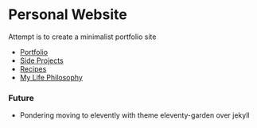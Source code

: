 # Personal Website
Attempt is to create a minimalist portfolio site
* [Portfolio](https://maxduggan.com/)
* [Side Projects](https://maxduggan.com/play)
* [Recipes](https://maxduggan.com/recipes)
* [My Life Philosophy](https://maxduggan.com/ethos)

### Future
* Pondering moving to elevently with theme eleventy-garden over jekyll
